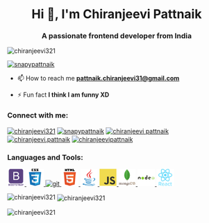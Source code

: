 <h1 align="center">Hi 👋, I'm Chiranjeevi Pattnaik</h1>
<h3 align="center">A passionate frontend developer from India</h3>

<p align="left"> <img src="https://komarev.com/ghpvc/?username=chiranjeevi321&label=Profile%20views&color=0e75b6&style=flat" alt="chiranjeevi321" /> </p>

<p align="left"> <a href="https://twitter.com/snapypattnaik" target="blank"><img src="https://img.shields.io/twitter/follow/snapypattnaik?logo=twitter&style=for-the-badge" alt="snapypattnaik" /></a> </p>

- 📫 How to reach me **pattnaik.chiranjeevi31@gmail.com**

- ⚡ Fun fact **I think I am funny XD**

<h3 align="left">Connect with me:</h3>
<p align="left">
<a href="https://dev.to/chiranjeevi321" target="blank"><img align="center" src="https://cdn.jsdelivr.net/npm/simple-icons@3.0.1/icons/dev-dot-to.svg" alt="chiranjeevi321" height="30" width="40" /></a>
<a href="https://twitter.com/snapypattnaik" target="blank"><img align="center" src="https://raw.githubusercontent.com/rahuldkjain/github-profile-readme-generator/master/src/images/icons/Social/twitter.svg" alt="snapypattnaik" height="30" width="40" /></a>
<a href="https://linkedin.com/in/chiranjeevi pattnaik" target="blank"><img align="center" src="https://raw.githubusercontent.com/rahuldkjain/github-profile-readme-generator/master/src/images/icons/Social/linked-in-alt.svg" alt="chiranjeevi pattnaik" height="30" width="40" /></a>
<a href="https://fb.com/chiranjeevi.pattnaik" target="blank"><img align="center" src="https://raw.githubusercontent.com/rahuldkjain/github-profile-readme-generator/master/src/images/icons/Social/facebook.svg" alt="chiranjeevi.pattnaik" height="30" width="40" /></a>
<a href="https://instagram.com/chiranjeevipattnaik" target="blank"><img align="center" src="https://raw.githubusercontent.com/rahuldkjain/github-profile-readme-generator/master/src/images/icons/Social/instagram.svg" alt="chiranjeevipattnaik" height="30" width="40" /></a>
</p>

<h3 align="left">Languages and Tools:</h3>
<p align="left"> <a href="https://getbootstrap.com" target="_blank"> <img src="https://raw.githubusercontent.com/devicons/devicon/master/icons/bootstrap/bootstrap-plain-wordmark.svg" alt="bootstrap" width="40" height="40"/> </a> <a href="https://www.w3schools.com/css/" target="_blank"> <img src="https://raw.githubusercontent.com/devicons/devicon/master/icons/css3/css3-original-wordmark.svg" alt="css3" width="40" height="40"/> </a> <a href="https://git-scm.com/" target="_blank"> <img src="https://www.vectorlogo.zone/logos/git-scm/git-scm-icon.svg" alt="git" width="40" height="40"/> </a> <a href="https://www.w3.org/html/" target="_blank"> <img src="https://raw.githubusercontent.com/devicons/devicon/master/icons/html5/html5-original-wordmark.svg" alt="html5" width="40" height="40"/> </a> <a href="https://www.java.com" target="_blank"> <img src="https://raw.githubusercontent.com/devicons/devicon/master/icons/java/java-original.svg" alt="java" width="40" height="40"/> </a> <a href="https://developer.mozilla.org/en-US/docs/Web/JavaScript" target="_blank"> <img src="https://raw.githubusercontent.com/devicons/devicon/master/icons/javascript/javascript-original.svg" alt="javascript" width="40" height="40"/> </a> <a href="https://www.mongodb.com/" target="_blank"> <img src="https://raw.githubusercontent.com/devicons/devicon/master/icons/mongodb/mongodb-original-wordmark.svg" alt="mongodb" width="40" height="40"/> </a> <a href="https://nodejs.org" target="_blank"> <img src="https://raw.githubusercontent.com/devicons/devicon/master/icons/nodejs/nodejs-original-wordmark.svg" alt="nodejs" width="40" height="40"/> </a> <a href="https://reactjs.org/" target="_blank"> <img src="https://raw.githubusercontent.com/devicons/devicon/master/icons/react/react-original-wordmark.svg" alt="react" width="40" height="40"/> </a> </p>

<p><img align="left" src="https://github-readme-stats.vercel.app/api/top-langs?username=chiranjeevi321&show_icons=true&locale=en&layout=compact" alt="chiranjeevi321" /></p>

<p>&nbsp;<img align="center" src="https://github-readme-stats.vercel.app/api?username=chiranjeevi321&show_icons=true&locale=en" alt="chiranjeevi321" /></p>

<p><img align="center" src="https://github-readme-streak-stats.herokuapp.com/?user=chiranjeevi321&" alt="chiranjeevi321" /></p>


